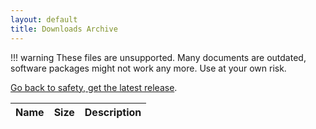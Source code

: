 ```yaml
---
layout: default
title: Downloads Archive
---
```


!!! warning
    These files are unsupported. Many documents are outdated, software packages might not work any more. Use at your own risk.

[Go back to safety, get the latest release](../getting-started/index.md).

<script>
    /**
     * this client side JavaScript dynamically renders the lists of archived content
     * by fetching a file list from R2
     */
    async function fetchAndRender(prefix) {
        // get list of objects with given prefix
        let releaseData = [];
        try {
            const response = await fetch('https://lms-downloads-handler.lyrion.workers.dev/' + prefix);
            releaseData = await response.json();
        }
        catch(e) {
            console.warn(e);
        }

        document.getElementById("loading-indicator").style.display = "none";

        // read rendered icons into variables - we can't have icon placeholders in JS code
        const icons = Array.from(document.querySelectorAll('.icon'))
            .reduce((prev, cur) => {
                return {
                    ...prev,
                    [cur.classList[1]]: cur.innerHTML
                };
            }, {});

        // keep in sync with tools/build-server-downloads-page.pl
        const win32 = `<td>${icons.windows} Windows 32-bit</td>`;
        const win64 = win32.replace('32-', '64-');
        const winhs = win32.replace('32-bit', 'Home Server');
        const macos = `<td>${icons.apple} Apple macOS</td>`;
        const deb = `<td>${icons.debian} Debian / ${icons.ubuntu} Ubuntu i386, x86_64, ARM</td>`;
        const debamd64 = deb.replace(', ARM', '').replace('i386, ', '');
        const debi386 = deb.replace('x86_64, ', '').replace(', ARM', '');
        const debarm = deb.replace('x86_64, ', '').replace('i386, ', '');
        const rpm = `<td>${icons.redhat} Red Hat / ${icons.fedora} Fedora / ${icons.linux} other RPM-based distribution</td>`;
        const nocpan = `<td>${icons.linux}${icons.source} Linux/Unix Tarball - No CPAN Libraries</td>`;
        const zipball = nocpan.replace('Tarball', 'ZIP Archive');
        const encore = `<td>${icons.linux}${icons.encore} Musical Fidelity</td>`;
        const tarball = `<td>${icons.linux}${icons.source} Linux/Unix Tarball - i386, x86_64, i386 FreeBSD, ARM</td>`;
        const tararm = `<td>${icons.linux}${icons.source} Linux Tarball - ARM</td>`;
        const readynas = `<td>${icons.linux} Netgear ReadyNAS (legacy)</td>`;

        // firmware files
        const sbFirmware = `<td>${icons.firmware} Squeezebox Firmware</td>`;
        const versionFile = `<td>${icons.version} Version file</td>`;
        const sha = `<td>${icons.checksum} Checksum file</td>`;
        const pdf = `<td>${icons.pdf} Adobe PDF document</td>`;
        const image = `<td>${icons.image} Image file</td>`;

        let tableRows = '';

        // render table rows for the various objects
        releaseData.forEach(item => {
            let fileType = '<td></td>';
            if (item.key.endsWith('win64.exe')) fileType = win64;
            else if (item.key.endsWith('perlscripts.ZIP')) fileType = zipball;
            else if (item.key.endsWith('.exe') || item.key.endsWith('.ZIP')) fileType = win32;
            else if (item.key.endsWith('.msi')) fileType = winhs;
            else if (item.key.endsWith('.pkg') || item.key.endsWith('.dmg')) fileType = macos;
            else if (item.key.endsWith('amd64.deb')) fileType = debamd64;
            else if (item.key.endsWith('arm.deb')) fileType = debarm;
            else if (item.key.endsWith('i386.deb')) fileType = debi386;
            else if (item.key.endsWith('.deb')) fileType = deb;
            else if (item.key.endsWith('.rpm')) fileType = rpm;
            else if (item.key.endsWith('noCPAN.tgz') || item.key.endsWith('no-cpan-arch.tar.gz')) fileType = nocpan;
            else if (item.key.endsWith('MusicalFidelity.tgz')) fileType = encore;
            else if (item.key.endsWith('arm-linux.tgz')) fileType = tarball;
            else if (item.key.endsWith('.tgz') || item.key.endsWith('.tar.gz')) fileType = tararm;
            else if (item.key.endsWith('readynas.bin')) fileType = readynas;

            // firmware
            else if (/(fab4|baby|boom|jive|receiver|squeezebox|transporter).*(\d+)?.*\.bin$/.test(item.key)) fileType = sbFirmware;
            else if (item.key.endsWith('.version')) fileType = versionFile;
            else if (item.key.endsWith('version.sha') || item.key.endsWith('bin.sha')) fileType = sha;

            // other file types
            else if (item.key.endsWith('.pdf')) fileType = pdf;
            else if (/\.(jpe?g|gif|png)$/.test(item.key)) fileType = image;

            tableRows = tableRows + `<tr>
                <td><a href="https://downloads.lms-community.org/${item.key}">${item.key.split('/').pop()}</a></td>
                <td style="text-align: right;">${formatFileSize(item.size)}</td>
                ${fileType}
            </tr>`
        });

        function formatFileSize(bytes) {
            if (1024 > bytes) return bytes + ' Bytes';
            else if (1024*1024 < bytes) return Math.trunc(bytes/1024/1024) + ' MB';

            return Math.trunc(bytes/1024) + ' KB';
        }

        const table = document.querySelector('#downloads');
        table.innerHTML = tableRows || '<tr><td colspan=3>No files found.</td></tr>';
    }

    fetchAndRender(document.location.search.replace('?', ''))
</script>

<style>
    /* https://css-loaders.com/dots/ */
    .loader {
        width: 30px;
        aspect-ratio: 2;
        --_g: no-repeat radial-gradient(circle closest-side,var(--md-default-fg-color) 90%,#0000);
        background:
            var(--_g) 0%   50%,
            var(--_g) 50%  50%,
            var(--_g) 100% 50%;
        background-size: calc(100%/3) 50%;
        animation: l3 1s infinite linear;
    }

    @keyframes l3 {
        20%{background-position:0%   0%, 50%  50%,100%  50%}
        40%{background-position:0% 100%, 50%   0%,100%  50%}
        60%{background-position:0%  50%, 50% 100%,100%   0%}
        80%{background-position:0%  50%, 50%  50%,100% 100%}
    }
</style>

<table>
    <thead>
        <tr>
            <th>Name</th>
            <th style="text-align: right;">Size</th>
            <th>Description</th>
        </tr>
    </thead>
    <tbody id="downloads">
    </tbody>
</table>

<!-- render (hidden) icons to be picked up in the JS code above -->
<span style="display:none">
    <span class="icon apple">:material-apple:</span>
    <span class="icon source">:material-code-braces:</span>
    <span class="icon debian">:material-debian:</span>
    <span class="icon docker">:material-docker:</span>
    <span class="icon encore">:material-music-box:</span>
    <span class="icon fedora">:material-fedora:</span>
    <span class="icon linux">:material-linux:</span>
    <span class="icon redhat">:material-redhat:</span>
    <span class="icon ubuntu">:material-ubuntu:</span>
    <span class="icon windows">:material-microsoft-windows:</span>
    <span class="icon firmware">:material-file-download-outline:</span>
    <span class="icon version">:material-file-outline:</span>
    <span class="icon checksum">:material-file-check-outline:</span>
    <span class="icon pdf">:material-file-pdf-box:</span>
    <span class="icon image">:material-image:</span>
</span>

<div id="loading-indicator" class="loader"></div>

